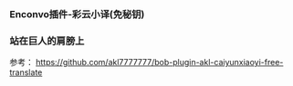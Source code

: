 ### Enconvo插件-彩云小译(免秘钥)



### 站在巨人的肩膀上

参考： https://github.com/akl7777777/bob-plugin-akl-caiyunxiaoyi-free-translate
